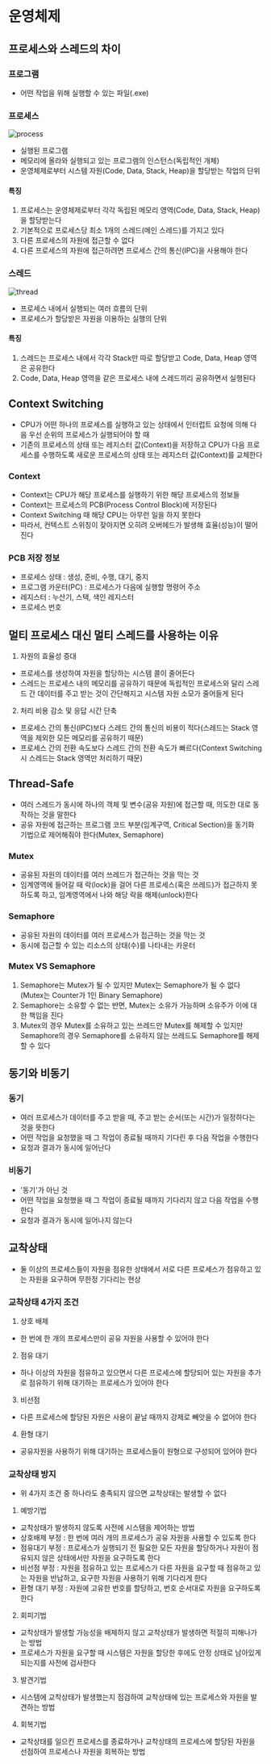 # 운영체제

## 프로세스와 스레드의 차이

### 프로그램
 - 어떤 작업을 위해 실행할 수 있는 파일(.exe)

### 프로세스
![process](./image/process.png)
 - 실행된 프로그램
 - 메모리에 올라와 실행되고 있는 프로그램의 인스턴스(독립적인 개체)
 - 운영체제로부터 시스템 자원(Code, Data, Stack, Heap)을 할당받는 작업의 단위

#### 특징
 1. 프로세스는 운영체제로부터 각각 독립된 메모리 영역(Code, Data, Stack, Heap)을 할당받는다
 2. 기본적으로 프로세스당 최소 1개의 스레드(메인 스레드)를 가지고 있다
 3. 다른 프로세스의 자원에 접근할 수 없다
 4. 다른 프로세스의 자원에 접근하려면 프로세스 간의 통신(IPC)을 사용해야 한다

### 스레드
![thread](./image/thread.png)
 - 프로세스 내에서 실행되는 여러 흐름의 단위
 - 프로세스가 할당받은 자원을 이용하는 실행의 단위

#### 특징
 1. 스레드는 프로세스 내에서 각각 Stack만 따로 할당받고 Code, Data, Heap 영역은 공유한다
 2. Code, Data, Heap 영역을 같은 프로세스 내에 스레드끼리 공유하면서 실행된다

## Context Switching
 - CPU가 어떤 하나의 프로세스를 실행하고 있는 상태에서 인터럽트 요청에 의해 다음 우선 순위의 프로세스가 실행되어야 할 때
 - 기존의 프로세스의 상태 또는 레지스터 값(Context)을 저장하고 CPU가 다음 프로세스를 수행하도록 새로운 프로세스의 상태 또는 레지스터 값(Context)를 교체한다

### Context
 - Context는 CPU가 해당 프로세스를 실행하기 위한 해당 프로세스의 정보들
 - Context는 프로세스의 PCB(Process Control Block)에 저장된다
 - Context Switching 때 해당 CPU는 아무런 일을 하지 못한다
 - 따라서, 컨텍스트 스위칭이 잦아지면 오히려 오버헤드가 발생해 효율(성능)이 떨어진다

### PCB 저장 정보
 - 프로세스 상태 : 생성, 준비, 수행, 대기, 중지
 - 프로그램 카운터(PC) : 프로세스가 다음에 실행할 명령어 주소
 - 레지스터 : 누산기, 스택, 색인 레지스터
 - 프로세스 번호

## 멀티 프로세스 대신 멀티 스레드를 사용하는 이유
 1. 자원의 효율성 증대
  - 프로세스를 생성하여 자원을 할당하는 시스템 콜이 줄어든다
  - 스레드는 프로세스 내의 메모리를 공유하기 때문에 독립적인 프로세스와 달리 스레드 간 데이터를 주고 받는 것이 간단해지고 시스템 자원 소모가 줄어들게 된다

 2. 처리 비용 감소 및 응답 시간 단축
  - 프로세스 간의 통신(IPC)보다 스레드 간의 통신의 비용이 적다(스레드는 Stack 영역을 제외한 모든 메모리를 공유하기 때문)
  - 프로세스 간의 전환 속도보다 스레드 간의 전환 속도가 빠르다(Context Switching시 스레드는 Stack 영역만 처리하기 때문)

## Thread-Safe
 - 여러 스레드가 동시에 하나의 객체 및 변수(공유 자원)에 접근할 때, 의도한 대로 동작하는 것을 말한다
 - 공유 자원에 접근하는 프로그램 코드 부분(임계구역, Critical Section)을 동기화 기법으로 제어해줘야 한다(Mutex, Semaphore)

### Mutex
 - 공유된 자원의 데이터를 여러 쓰레드가 접근하는 것을 막는 것
 - 임계영역에 들어갈 때 락(lock)을 걸어 다른 프로세스(혹은 쓰레드)가 접근하지 못하도록 하고, 임계영역에서 나와 해당 락을 해제(unlock)한다

### Semaphore
 - 공유된 자원의 데이터를 여러 프로세스가 접근하는 것을 막는 것
 - 동시에 접근할 수 있는 리소스의 상태(수)를 나타내는 카운터

### Mutex VS Semaphore
 1. Semaphore는 Mutex가 될 수 있지만 Mutex는 Semaphore가 될 수 없다(Mutex는 Counter가 1인 Binary Semaphore)
 2. Semaphore는 소유할 수 없는 반면, Mutex는 소유가 가능하며 소유주가 이에 대한 책임을 진다
 3. Mutex의 경우 Mutex를 소유하고 있는 쓰레드만 Mutex를 해제할 수 있지만 Semaphore의 경우 Semaphore를 소유하지 않는 쓰레드도 Semaphore를 해제할 수 있다

## 동기와 비동기

### 동기
 - 여러 프로세스가 데이터를 주고 받을 때, 주고 받는 순서(또는 시간)가 일정하다는 것을 뜻한다
 - 어떤 작업을 요청했을 때 그 작업이 종료될 때까지 기다린 후 다음 작업을 수행한다
 - 요청과 결과가 동시에 일어난다

### 비동기
 - '동기'가 아닌 것
 - 어떤 작업을 요청했을 때 그 작업이 종료될 때까지 기다리지 않고 다음 작업을 수행한다
 - 요청과 결과가 동시에 일어나지 않는다

## 교착상태
 - 둘 이상의 프로세스들이 자원을 점유한 상태에서 서로 다른 프로세스가 점유하고 있는 자원을 요구하며 무한정 기다리는 현상

### 교착상태 4가지 조건
 1. 상호 배제
  - 한 번에 한 개의 프로세스만이 공유 자원을 사용할 수 있어야 한다

 2. 점유 대기
  - 하나 이상의 자원을 점유하고 있으면서 다른 프로세스에 할당되어 있는 자원을 추가로 점유하기 위해 대기하는 프로세스가 있어야 한다

 3. 비선점
  - 다른 프로세스에 할당된 자원은 사용이 끝날 때까지 강제로 빼앗을 수 없어야 한다

 4. 환형 대기
  - 공유자원을 사용하기 위해 대기하는 프로세스들이 원형으로 구성되어 있어야 한다

### 교착상태 방지
 - 위 4가지 조건 중 하나라도 충족되지 않으면 교착상태는 발생할 수 없다

 1. 예방기법
  - 교착상태가 발생하지 않도록 사전에 시스템을 제어하는 방법
  - 상호배제 부정 : 한 번에 여러 개의 프로세스가 공유 자원을 사용할 수 있도록 한다
  - 점유대기 부정 : 프로세스가 실행되기 전 필요한 모든 자원을 할당하거나 자원이 점유되지 않은 상태에서만 자원을 요구하도록 한다
  - 비선점 부정 : 자원을 점유하고 있는 프로세스가 다른 자원을 요구할 때 점유하고 있는 자원을 반납하고, 요구한 자원을 사용하기 위해 기다리게 한다
  - 환형 대기 부정 : 자원에 고유한 번호를 할당하고, 번호 순서대로 자원을 요구하도록 한다

 2. 회피기법
  - 교착상태가 발생할 가능성을 배제하지 않고 교착상태가 발생하면 적절히 피해나가는 방법
  - 프로세스가 자원을 요구할 때 시스템은 자원을 할당한 후에도 안정 상태로 남아있게 되는지를 사전에 검사한다

 3. 발견기법
  - 시스템에 교착상태가 발생했는지 점검하여 교착상태에 있는 프로세스와 자원을 발견하는 방법

 4. 회복기법
  - 교착상태를 일으킨 프로세스를 종료하거나 교착상태의 프로세스에 할당된 자원을 선점하여 프로세스나 자원을 회복하는 방법
